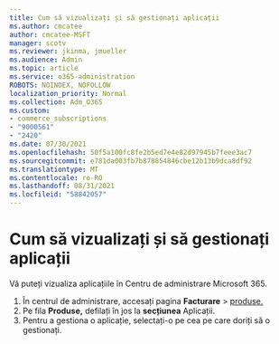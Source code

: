 ```yaml
---
title: Cum să vizualizați și să gestionați aplicații
ms.author: cmcatee
author: cmcatee-MSFT
manager: scotv
ms.reviewer: jkinma, jmueller
ms.audience: Admin
ms.topic: article
ms.service: o365-administration
ROBOTS: NOINDEX, NOFOLLOW
localization_priority: Normal
ms.collection: Adm_O365
ms.custom:
- commerce_subscriptions
- "9000561"
- "2420"
ms.date: 07/30/2021
ms.openlocfilehash: 50f5a100fc8fe2b5ed7e4e82d97945b7feee3ac7
ms.sourcegitcommit: e781da003fb7b878854846cbe12b13b9dca8df92
ms.translationtype: MT
ms.contentlocale: ro-RO
ms.lasthandoff: 08/31/2021
ms.locfileid: "58842057"
---
```

# <a name="how-to-view-and-manage-apps"></a>Cum să vizualizați și să gestionați aplicații

Vă puteți vizualiza aplicațiile în Centru de administrare Microsoft 365.

1. În centrul de administrare, accesați pagina **Facturare**  >  [produse.](https://go.microsoft.com/fwlink/p/?linkid=842054)
2. Pe fila **Produse,** defilați în jos la **secțiunea** Aplicații.
3. Pentru a gestiona o aplicație, selectați-o pe cea pe care doriți să o gestionați.